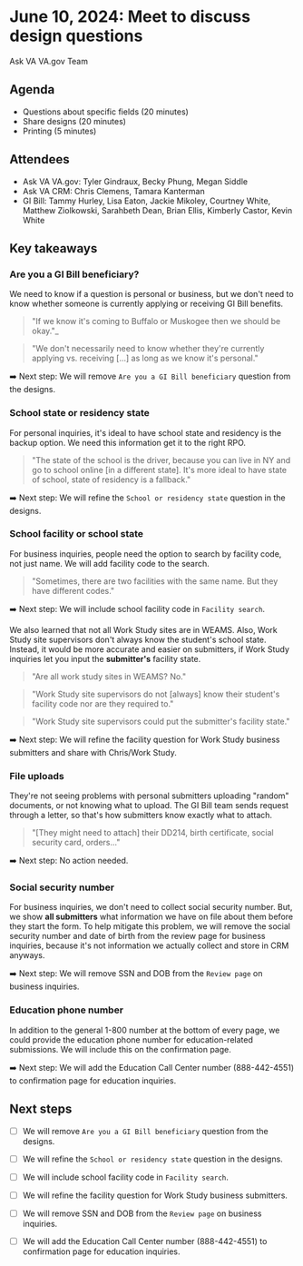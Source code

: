 # June 10, 2024: Meet to discuss design questions

Ask VA VA.gov Team

## Agenda

  *   Questions about specific fields (20 minutes)
  *   Share designs (20 minutes)
  *   Printing (5 minutes)

 ## Attendees

 * Ask VA VA.gov: Tyler Gindraux, Becky Phung, Megan Siddle
 * Ask VA CRM: Chris Clemens, Tamara Kanterman
 * GI Bill: Tammy Hurley, Lisa Eaton, Jackie Mikoley, Courtney White, Matthew Ziolkowski, Sarahbeth Dean, Brian Ellis, Kimberly Castor, Kevin White

## Key takeaways

### Are you a GI Bill beneficiary?
We need to know if a question is personal or business, but we don't need to know whether someone is currently applying or receiving GI Bill benefits.

> "If we know it's coming to Buffalo or Muskogee then we should be okay."_

> "We don't necessarily need to know whether they're currently applying vs. receiving [...] as long as we know it's personal."

➡️ Next step: We will remove `Are you a GI Bill beneficiary` question from the designs.

### School state or residency state
For personal inquiries, it's ideal to have school state and residency is the backup option. We need this information get it to the right RPO.

> "The state of the school is the driver, because you can live in NY and go to school online [in a different state]. It's more ideal to have state of school, state of residency is a fallback."

➡️ Next step: We will refine the `School or residency state` question in the designs.

### School facility or school state
For business inquiries, people need the option to search by facility code, not just name. We will add facility code to the search.

> "Sometimes, there are two facilities with the same name. But they have different codes."

➡️ Next step: We will include school facility code in `Facility search`.

We also learned that not all Work Study sites are in WEAMS. Also, Work Study site supervisors don't always know the student's school state. Instead, it would be more accurate and easier on submitters, if Work Study inquiries let you input the **submitter's** facility state.

> "Are all work study sites in WEAMS? No."

> "Work Study site supervisors do not [always] know their student's facility code nor are they required to."

> "Work Study site supervisors could put the submitter's facility state."

➡️ Next step: We will refine the facility question for Work Study business submitters and share with Chris/Work Study.

### File uploads
They're not seeing problems with personal submitters uploading "random" documents, or not knowing what to upload. The GI Bill team sends request through a letter, so that's how submitters know exactly what to attach.

> "[They might need to attach] their DD214, birth certificate, social security card, orders..."

➡️ Next step: No action needed.

### Social security number
For business inquiries, we don't need to collect social security number. But, we show **all submitters** what information we have on file about them before they start the form. To help mitigate this problem, we will remove the social security number and date of birth from the review page for business inquiries, because it's not information we actually collect and store in CRM anyways.

➡️ Next step: We will remove SSN and DOB from the `Review page` on business inquiries.

### Education phone number
In addition to the general 1-800 number at the bottom of every page, we could provide the education phone number for education-related submissions. We will include this on the confirmation page.

➡️ Next step: We will add the Education Call Center number (888-442-4551) to confirmation page for education inquiries.

## Next steps

- [ ] We will remove `Are you a GI Bill beneficiary` question from the designs.
- [ ] We will refine the `School or residency state` question in the designs.
- [ ] We will include school facility code in `Facility search`.
- [ ] We will refine the facility question for Work Study business submitters.
- [ ] We will remove SSN and DOB from the `Review page` on business inquiries.
- [ ] We will add the Education Call Center number (888-442-4551) to confirmation page for education inquiries.
 
